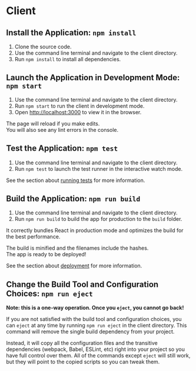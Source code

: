 # Client

## Install the Application: `npm install`

1. Clone the source code.
2. Use the command line terminal and navigate to the client directory.
3. Run `npm install` to install all dependencies.

## Launch the Application in Development Mode: `npm start`

1. Use the command line terminal and navigate to the client directory.
2. Run `npm start` to run the client in development mode.
3. Open [http://localhost:3000](http://localhost:3000) to view it in the browser.

The page will reload if you make edits.\
You will also see any lint errors in the console.

## Test the Application: `npm test`

1. Use the command line terminal and navigate to the client directory.
2. Run `npm test` to launch the test runner in the interactive watch mode.

See the section about [running tests](https://facebook.github.io/create-react-app/docs/running-tests) for more information.

## Build the Application: `npm run build`

1. Use the command line terminal and navigate to the client directory.
2. Run `npm run build` to build the app for production to the `build` folder.

It correctly bundles React in production mode and optimizes the build for the best performance.

The build is minified and the filenames include the hashes.\
The app is ready to be deployed!

See the section about [deployment](https://facebook.github.io/create-react-app/docs/deployment) for more information.

## Change the Build Tool and Configuration Choices: `npm run eject`

**Note: this is a one-way operation. Once you `eject`, you cannot go back!**

If you are not satisfied with the build tool and configuration choices, you can `eject` at any time by running `npm run eject` in the client directory. This command will remove the single build dependency from your project.

Instead, it will copy all the configuration files and the transitive dependencies (webpack, Babel, ESLint, etc) right into your project so you have full control over them. All of the commands except `eject` will still work, but they will point to the copied scripts so you can tweak them.